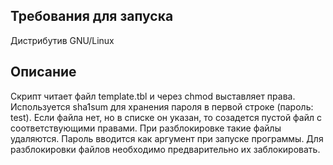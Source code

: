 ## Требования для запуска

Дистрибутив GNU/Linux

## Описание

Скрипт читает файл template.tbl и через chmod выставляет права. Используется sha1sum для хранения пароля в первой строке (пароль: test). Если файла нет, но в списке он указан, то созадется пустой файл с соответствующими правами. При разблокировке такие файлы удаляются. Пароль вводится как аргумент при запуске программы. Для разблокировки файлов необходимо предварительно их заблокировать.